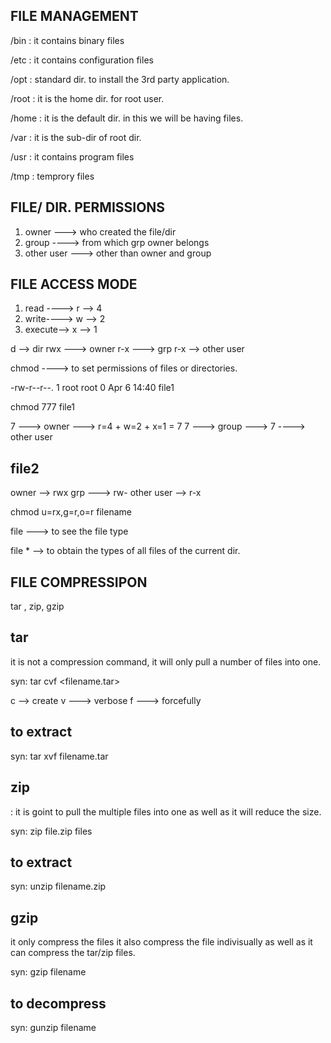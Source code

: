 FILE MANAGEMENT
----------------------
 /bin : it contains binary files

/etc : it contains configuration files

/opt : standard dir. to install the 3rd party application.

/root : it is the home dir. for root user.

/home : it is the default dir. in this we will be having files.

/var  : it is the sub-dir of root dir.

/usr : it contains program files

/tmp : temprory files


FILE/ DIR. PERMISSIONS
--------------------------

1. owner ---> who created the file/dir
2. group ----> from which grp owner belongs
3. other user ---> other than owner and group


FILE ACCESS MODE
-------------------

1. read ----> r --> 4
2. write----> w --> 2
3. execute--> x --> 1

d --> dir
rwx ---> owner
r-x ---> grp
r-x --> other user

chmod ----> to set permissions of files or directories.

-rw-r--r--. 1 root     root      0 Apr  6 14:40 file1

chmod 777 file1

7 ---> owner ---> r=4 + w=2 + x=1 = 7
7 ---> group --->
7 ----> other user

file2
--------

owner --> rwx
grp  ---> rw-
other user --> r-x


chmod u=rx,g=r,o=r filename

file <filename>  ---> to see the file type

file * --> to obtain the types of all files of the current dir.



FILE COMPRESSIPON
-------------------------

tar , zip, gzip


tar 
------

it is not a compression command, it will only pull a number of files into one.

syn: tar cvf <filename.tar> <files>

c --> create
v ---> verbose
f  ---> forcefully

to extract
--------------

syn: tar xvf filename.tar


zip 
------
: it is goint to pull the multiple files into one as well as it will reduce the size.

syn: zip file.zip files

to extract
-----------
syn: unzip filename.zip


gzip
-------
it only compress the files
it also compress the file indivisually as well as it can compress the tar/zip files.

syn: gzip filename

to decompress
-----------------
syn: gunzip filename



